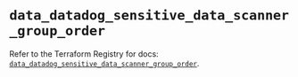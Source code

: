 # `data_datadog_sensitive_data_scanner_group_order`

Refer to the Terraform Registry for docs: [`data_datadog_sensitive_data_scanner_group_order`](https://registry.terraform.io/providers/datadog/datadog/3.36.1/docs/data-sources/sensitive_data_scanner_group_order).
